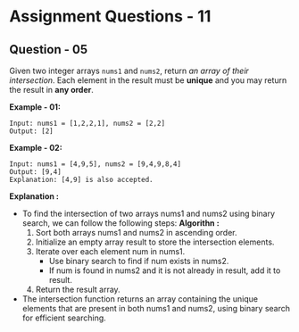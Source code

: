 # **Assignment Questions - 11**

## **Question - 05**

Given two integer arrays `nums1` and `nums2`, return *an array of their intersection*. Each element in the result must be **unique** and you may return the result in **any order**.

**Example - 01:**
```
Input: nums1 = [1,2,2,1], nums2 = [2,2]
Output: [2]

```
**Example - 02:**
```
Input: nums1 = [4,9,5], nums2 = [9,4,9,8,4]
Output: [9,4]
Explanation: [4,9] is also accepted.
```

**Explanation :**
- To find the intersection of two arrays nums1 and nums2 using binary search, we can follow the following steps:
**Algorithn :**
    1. Sort both arrays nums1 and nums2 in ascending order.
    2. Initialize an empty array result to store the intersection elements.
    3. Iterate over each element num in nums1.
        - Use binary search to find if num exists in nums2.
        - If num is found in nums2 and it is not already in result, add it to result.
    4. Return the result array.
- The intersection function returns an array containing the unique elements that are present in both nums1 and nums2, using binary search for efficient searching.